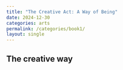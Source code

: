 ```yaml
---
title: "The Creative Act: A Way of Being"
date: 2024-12-30
categories: arts
permalink: /categories/book1/
layout: single
---
```

## The creative way
